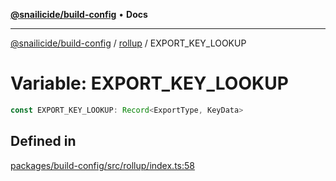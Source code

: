 [**@snailicide/build-config**](../../README.md) • **Docs**

---

[@snailicide/build-config](../../README.md) / [rollup](../README.md) / EXPORT_KEY_LOOKUP

# Variable: EXPORT_KEY_LOOKUP

```ts
const EXPORT_KEY_LOOKUP: Record<ExportType, KeyData>
```

## Defined in

[packages/build-config/src/rollup/index.ts:58](https://github.com/gbtunney/snailicide-monorepo/blob/864f9979e97eb579a793bd06e883355f7bea5c52/packages/build-config/src/rollup/index.ts#L58)
